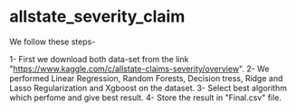 # allstate_severity_claim

We follow these steps-

1- First we download both data-set from the link "https://www.kaggle.com/c/allstate-claims-severity/overview".
2- We performed Linear Regression, Random Forests, Decision tress, Ridge and Lasso Regularization and Xgboost on the dataset.
3- Select best algorithm which perfome and give best result.
4- Store the result in "Final.csv" file.
